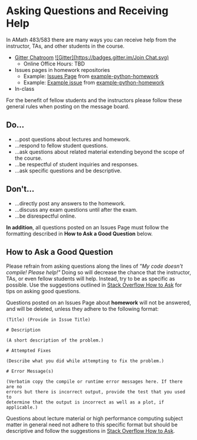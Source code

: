 # Asking Questions and Receiving Help 

In AMath 483/583 there are many ways you can receive help from the instructor, TAs, and other students in the course. 

* [Gitter Chatroom](https://gitter.im/uwhpsc-2016) [![Gitter](https://badges.gitter.im/Join Chat.svg)](https://gitter.im/uwhpsc-2016?utm_source=share-link&utm_medium=link&utm_campaign=share-link)
  * Online Office Hours: TBD
* Issues pages in homework repositories
  * Example: [Issues Page](https://github.com/uwhpsc-2016/example-python-homework/issues) from [example-python-homework](https://github.com/uwhpsc-2016/example-python-homework)
  * Example: [Example issue](https://github.com/uwhpsc-2016/example-python-homework/issues/1) from [example-python-homework](https://github.com/uwhpsc-2016/example-python-homework)
* In-class

For the benefit of fellow students and the instructors please follow these general rules when posting on the message board.
 
## Do...
* ...post questions about lectures and homework.
* ...respond to fellow student questions.
* ...ask questions about related material extending beyond the scope of the course.
* ...be respectful of student inquiries and responses.
* ...ask specific questions and be descriptive.
 
## Don't...
* ...directly post any answers to the homework.
* ...discuss any exam questions until after the exam.
* ...be disrespectful online.

**In addition**, all questions posted on an Issues Page must follow the formatting described in **How to Ask a Good Question** below.

## How to Ask a Good Question

Please refrain from asking questions along the lines of *"My code doesn't compile! Please help!"* Doing so will decrease the chance that the instructor, TAs, or even fellow students will help. Instead, try to be as specific as possible. Use the suggestions outlined in [Stack Overflow How to Ask](http://stackoverflow.com/questions/ask/advice?) for tips on asking good questions.

Questions posted on an Issues Page about **homework** will not be answered, and will be deleted, unless they adhere to the following format:

```
(Title) (Provide in Issue Title)

# Description

(A short description of the problem.)

# Attempted Fixes

(Describe what you did while attempting to fix the problem.)

# Error Message(s)

(Verbatim copy the compile or runtime error messages here. If there are no
errors but there is incorrect output, provide the test that you used to
determine that the output is incorrect as well as a plot, if applicable.)
```

Questions about lecture material or high performance computing subject matter in general need not adhere to this specific format but should be descriptive and follow the suggestions in [Stack Overflow How to Ask](http://stackoverflow.com/questions/ask/advice?).
